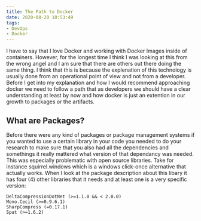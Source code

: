 ```yaml
---
title: The Path to Docker
date: 2020-08-20 10:53:49
tags:
- DevOps
- Docker
---
```

I have to say that I love Docker and working with Docker Images inside of containers.  However, for the longest time I think I was looking at this from the wrong angel and I am sure that there are others out there doing the same thing.  I think that this is because the explenation of this technology is usually done from an operational point of view and not from a developer.  Before I get into my explanation and how I would recommend approaching docker we need to follow a path that as developers we should have a clear understanding at least by now and how docker is just an extention in our growth to packages or the artifacts.
## What are Packages?
Before there were any kind of packages or package management systems if you wanted to use a certain library in your code you needed to do your research to make sure that you also had all the dependencies and somethings it really mattered what version of that dependancy was needed.  This was especially problematic with open source libraries.  Take for instance squirrel.windows which is a windows click-once alternative that actually works.  When I look at the package description about this libary it has four (4) other libraries that it needs and at least one is a very specific version:
```
DeltaCompressionDotNet (>=1.1.0 && < 2.0.0)
Mono.Cecil (>=0.9.6.1)
SharpCompress (=0.17.1)
Spat (>=1.6.2)
```
